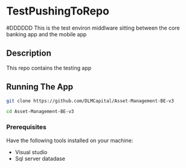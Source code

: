 # TestPushingToRepo
#DDDDDD This is the test environ middlware sitting between the core banking app and the mobile app 
## Description
This repo contains the testing app

## Running The App
```bash
git clone https://github.com/DLMCapital/Asset-Management-BE-v3

cd Asset-Management-BE-v3
```

### Prerequisites
Have the following tools installed on your machine:
- Visual studio
- Sql server datadase


